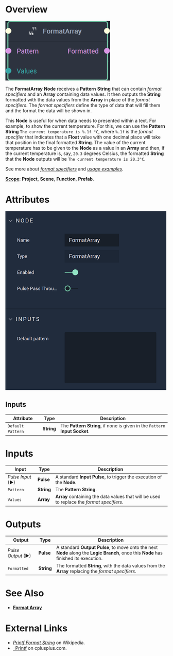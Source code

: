 # Overview

![The FormatArray Node.](../../.gitbook/assets/formatarraynode20241.png)

The **FormatArray** **Node** receives a **Pattern** **String** that can contain *format specifiers* and an **Array** containing data values. It then outputs the **String** formatted with the data values from the **Array** in place of the *format specifiers*. The *format specifiers* define the type of data that will fill them and the format the data will be shown in.

This **Node** is useful for when data needs to presented within a text. For example, to show the current temperature. For this, we can use the **Pattern** **String** `The current temperature is %.1f °C`, where `%.1f` is the _format specifier_ that indicates that a **Float** value with one decimal place will take that position in the final formatted **String**. The value of the current temperature has to be given to the **Node** as a value in an **Array** and then, if the current temperature is, say, `20.3` degrees Celsius, the formatted **String** that the **Node** outputs will be `The current temperature is 20.3°C`.

See more about [*format specifiers*](format.md#format-specifiers) and [*usage examples*](format.md#usage-examples).


[**Scope**](../overview.md#scopes): **Project**, **Scene**, **Function**, **Prefab**.

# Attributes

![The FormatArray Node Attributes.](../../.gitbook/assets/formatarrayattributes.png)

## Inputs

|Attribute|Type|Description|
|---|---|---|
| `Default Pattern` | **String** | The **Pattern String**, if none is given in the `Pattern` **Input Socket**. |



# Inputs

|Input|Type|Description|
|---|---|---|
|*Pulse Input* (►)|**Pulse**|A standard **Input Pulse**, to trigger the execution of the **Node**.|
| `Pattern` | **String** | The **Pattern String**. |
| `Values` | **Array** | **Array** containing the data values that will be used to replace the *format specifiers*. |

# Outputs

|Output|Type|Description|
|---|---|---|
|*Pulse Output* (►)|**Pulse**|A standard **Output Pulse**, to move onto the next **Node** along the **Logic Branch**, once this **Node** has finished its execution.|
| `Formatted` | **String** | The formatted **String**, with the data values from the **Array** replacing the *format specifiers*. |

# See Also

* [**Format Array**](formatarray.md)

# External Links

* [_Printf Format String_](https://en.wikipedia.org/wiki/Printf_format_string) on Wikipedia.
* [_Printf](https://www.cplusplus.com/reference/cstdio/printf/) on cplusplus.com.

